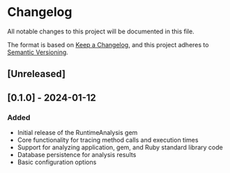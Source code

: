 # Changelog

All notable changes to this project will be documented in this file.

The format is based on [Keep a Changelog](https://keepachangelog.com/en/1.0.0/),
and this project adheres to [Semantic Versioning](https://semver.org/spec/v2.0.0.html).

## [Unreleased]

## [0.1.0] - 2024-01-12

### Added
- Initial release of the RuntimeAnalysis gem
- Core functionality for tracing method calls and execution times
- Support for analyzing application, gem, and Ruby standard library code
- Database persistence for analysis results
- Basic configuration options
